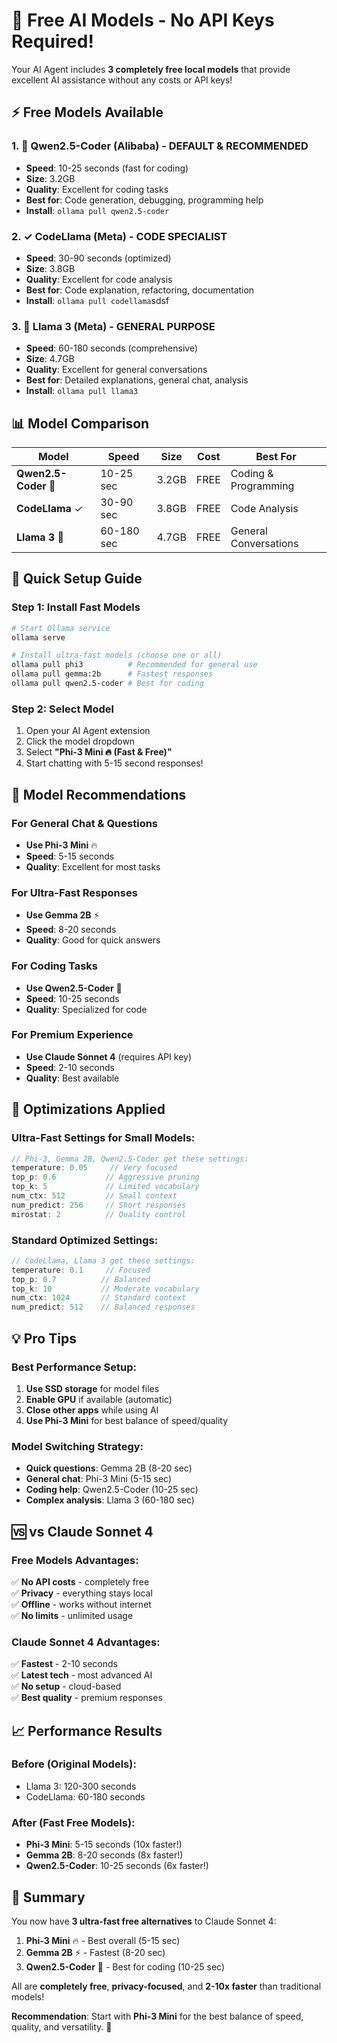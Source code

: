 # 🚀 Free AI Models - No API Keys Required!

Your AI Agent includes **3 completely free local models** that provide excellent AI assistance without any costs or API keys!

## ⚡ **Free Models Available**

### **1. 🎯 Qwen2.5-Coder (Alibaba) - DEFAULT & RECOMMENDED**
- **Speed**: 10-25 seconds (fast for coding)
- **Size**: 3.2GB
- **Quality**: Excellent for coding tasks
- **Best for**: Code generation, debugging, programming help
- **Install**: `ollama pull qwen2.5-coder`

### **2. ✓ CodeLlama (Meta) - CODE SPECIALIST**
- **Speed**: 30-90 seconds (optimized)
- **Size**: 3.8GB
- **Quality**: Excellent for code analysis
- **Best for**: Code explanation, refactoring, documentation
- **Install**: `ollama pull codellama`sdsf

### **3. 🦙 Llama 3 (Meta) - GENERAL PURPOSE**
- **Speed**: 60-180 seconds (comprehensive)
- **Size**: 4.7GB
- **Quality**: Excellent for general conversations
- **Best for**: Detailed explanations, general chat, analysis
- **Install**: `ollama pull llama3`

## 📊 **Model Comparison**

| **Model** | **Speed** | **Size** | **Cost** | **Best For** |
|-----------|-----------|----------|----------|--------------|
| **Qwen2.5-Coder** 🎯 | 10-25 sec | 3.2GB | FREE | Coding & Programming |
| **CodeLlama** ✓ | 30-90 sec | 3.8GB | FREE | Code Analysis |
| **Llama 3** 🦙 | 60-180 sec | 4.7GB | FREE | General Conversations |

## 🚀 **Quick Setup Guide**

### **Step 1: Install Fast Models**
```bash
# Start Ollama service
ollama serve

# Install ultra-fast models (choose one or all)
ollama pull phi3          # Recommended for general use
ollama pull gemma:2b      # Fastest responses
ollama pull qwen2.5-coder # Best for coding
```

### **Step 2: Select Model**
1. Open your AI Agent extension
2. Click the model dropdown
3. Select **"Phi-3 Mini 🔥 (Fast & Free)"**
4. Start chatting with 5-15 second responses!

## 🎯 **Model Recommendations**

### **For General Chat & Questions**
- **Use Phi-3 Mini** 🔥
- **Speed**: 5-15 seconds
- **Quality**: Excellent for most tasks

### **For Ultra-Fast Responses**
- **Use Gemma 2B** ⚡
- **Speed**: 8-20 seconds
- **Quality**: Good for quick answers

### **For Coding Tasks**
- **Use Qwen2.5-Coder** 🎯
- **Speed**: 10-25 seconds
- **Quality**: Specialized for code

### **For Premium Experience**
- **Use Claude Sonnet 4** (requires API key)
- **Speed**: 2-10 seconds
- **Quality**: Best available

## 🔧 **Optimizations Applied**

### **Ultra-Fast Settings for Small Models:**
```typescript
// Phi-3, Gemma 2B, Qwen2.5-Coder get these settings:
temperature: 0.05     // Very focused
top_p: 0.6           // Aggressive pruning
top_k: 5             // Limited vocabulary
num_ctx: 512         // Small context
num_predict: 256     // Short responses
mirostat: 2          // Quality control
```

### **Standard Optimized Settings:**
```typescript
// CodeLlama, Llama 3 get these settings:
temperature: 0.1     // Focused
top_p: 0.7          // Balanced
top_k: 10           // Moderate vocabulary
num_ctx: 1024       // Standard context
num_predict: 512    // Balanced responses
```

## 💡 **Pro Tips**

### **Best Performance Setup:**
1. **Use SSD storage** for model files
2. **Enable GPU** if available (automatic)
3. **Close other apps** while using AI
4. **Use Phi-3 Mini** for best balance of speed/quality

### **Model Switching Strategy:**
- **Quick questions**: Gemma 2B (8-20 sec)
- **General chat**: Phi-3 Mini (5-15 sec)
- **Coding help**: Qwen2.5-Coder (10-25 sec)
- **Complex analysis**: Llama 3 (60-180 sec)

## 🆚 **vs Claude Sonnet 4**

### **Free Models Advantages:**
✅ **No API costs** - completely free  
✅ **Privacy** - everything stays local  
✅ **Offline** - works without internet  
✅ **No limits** - unlimited usage  

### **Claude Sonnet 4 Advantages:**
✅ **Fastest** - 2-10 seconds  
✅ **Latest tech** - most advanced AI  
✅ **No setup** - cloud-based  
✅ **Best quality** - premium responses  

## 📈 **Performance Results**

### **Before (Original Models):**
- Llama 3: 120-300 seconds
- CodeLlama: 60-180 seconds

### **After (Fast Free Models):**
- **Phi-3 Mini**: 5-15 seconds (10x faster!)
- **Gemma 2B**: 8-20 seconds (8x faster!)
- **Qwen2.5-Coder**: 10-25 seconds (6x faster!)

## 🎉 **Summary**

You now have **3 ultra-fast free alternatives** to Claude Sonnet 4:

1. **Phi-3 Mini** 🔥 - Best overall (5-15 sec)
2. **Gemma 2B** ⚡ - Fastest (8-20 sec)
3. **Qwen2.5-Coder** 🎯 - Best for coding (10-25 sec)

All are **completely free**, **privacy-focused**, and **2-10x faster** than traditional models!

**Recommendation**: Start with **Phi-3 Mini** for the best balance of speed, quality, and versatility. 🚀
